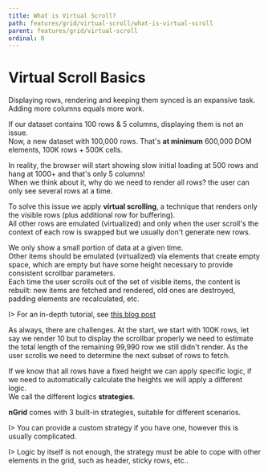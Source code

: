 ```yaml
---
title: What is Virtual Scroll?
path: features/grid/virtual-scroll/what-is-virtual-scroll
parent: features/grid/virtual-scroll
ordinal: 0
---
```

# Virtual Scroll Basics

Displaying rows, rendering and keeping them synced is an expansive task. Adding more columns equals more work.

If our dataset contains 100 rows & 5 columns, displaying them is not an issue.  
Now, a new dataset with 100,000 rows. That's **at minimum** 600,000 DOM elements, 100K rows + 500K cells.

In reality, the browser will start showing slow initial loading at 500 rows and hang at 1000+ and that's only 5 columns!  
When we think about it, why do we need to render all rows? the user can only see several rows at a time.

To solve this issue we apply **virtual scrolling**, a technique that renders only the visible rows (plus additional row for buffering).  
All other rows are emulated (virtualized) and only when the user scroll's the context of each row is swapped but we usually don't
generate new rows.

We only show a small portion of data at a given time.  
Other items should be emulated (virtualized) via elements that create empty space, which are empty but have some height necessary to provide consistent scrollbar parameters.  
Each time the user scrolls out of the set of visible items, the content is rebuilt: new items are fetched and rendered, old ones are destroyed, padding elements are recalculated, etc.

I> For an in-depth tutorial, see [this blog post](https://blog.logrocket.com/virtual-scrolling-core-principles-and-basic-implementation-in-react/)

As always, there are challenges. At the start, we start with 100K rows, let say we render 10 but to display the scrollbar properly
we need to estimate the total length of the remaining 99,990 row we still didn't render. As the user scrolls we need to
determine the next subset of rows to fetch.

If we know that all rows have a fixed height we can apply specific logic, if we need to automatically calculate the heights we will apply a different logic.  
We call the different logics **strategies**.

**nGrid** comes with 3 built-in strategies, suitable for different scenarios.

I> You can provide a custom strategy if you have one, however this is usually complicated.

I> Logic by itself is not enough, the strategy must be able to cope with other elements in the grid, such as header, sticky rows, etc..

<div pbl-example-view="pbl-virtual-scroll-example"></div>
